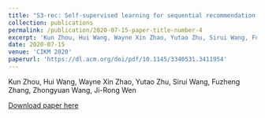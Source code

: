 ```yaml
---
title: "S3-rec: Self-supervised learning for sequential recommendation with mutual information maximization"
collection: publications
permalink: /publication/2020-07-15-paper-title-number-4
excerpt: 'Kun Zhou, Hui Wang, Wayne Xin Zhao, Yutao Zhu, Sirui Wang, Fuzheng Zhang, Zhongyuan Wang, Ji-Rong Wen'
date: 2020-07-15
venue: 'CIKM 2020'
paperurl: 'https://dl.acm.org/doi/pdf/10.1145/3340531.3411954'
---
```

Kun Zhou, Hui Wang, Wayne Xin Zhao, Yutao Zhu, Sirui Wang, Fuzheng Zhang, Zhongyuan Wang, Ji-Rong Wen

[Download paper here](https://dl.acm.org/doi/pdf/10.1145/3340531.3411954)
